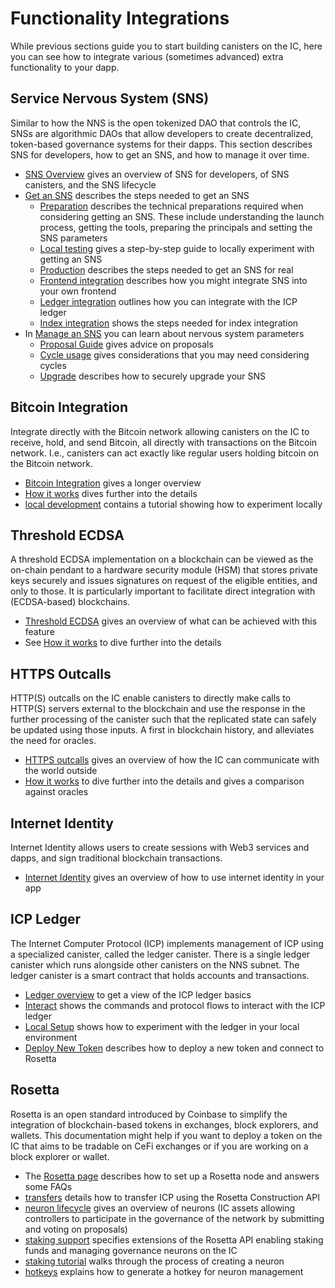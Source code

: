 # Functionality Integrations

While previous sections guide you to start building canisters on the IC, here you can see how to integrate various (sometimes advanced) extra functionality to your dapp.

## Service Nervous System (SNS)
Similar to how the NNS is the open tokenized DAO that controls the IC, SNSs are algorithmic DAOs that allow developers to create decentralized, token-based governance systems for their dapps. This section describes SNS for developers, how to get an SNS, and how to manage it over time.

* [SNS Overview](./sns/sns-intro.md) gives an overview of SNS for developers, of SNS canisters, and the SNS lifecycle
* [Get an SNS](./sns/get-sns/get-sns-intro.md) describes the steps needed to get an SNS
  * [Preparation](./sns/get-sns/preparation) describes the technical preparations required when considering getting an SNS. These include understanding the launch process, getting the tools, preparing the principals and setting the SNS parameters
  * [Local testing](./sns/get-sns/local-testing) gives a step-by-step guide to locally experiment with getting an SNS
  * [Production](sns/get-sns/get-sns-production) describes the steps needed to get an SNS for real
  * [Frontend integration](./sns/get-sns/frontend-integration) describes how you might integrate SNS into your own frontend
  * [Ledger integration](./sns/get-sns/ledger-integration) outlines how you can integrate with the ICP ledger
  * [Index integration](./sns/get-sns/index-integration) shows the steps needed for index integration
* In [Manage an SNS](./sns/managing-sns/nervous-system-parameters) you can learn about nervous system parameters
  * [Proposal Guide](./sns/managing-sns/proposal-guide) gives advice on proposals
  * [Cycle usage](./sns/managing-sns/cycles-usage) gives considerations that you may need considering cycles 
  * [Upgrade](./sns/managing-sns/upgradeSNS) describes how to securely upgrade your SNS

## Bitcoin Integration
Integrate directly with the Bitcoin network allowing canisters on the IC to receive, hold, and send Bitcoin, all directly with transactions on the Bitcoin network. I.e., canisters can act exactly like regular users holding bitcoin on the Bitcoin network.

* [Bitcoin Integration](./bitcoin/index.md) gives a longer overview
* [How it works](./bitcoin/bitcoin-how-it-works.md) dives further into the details
* [local development](./bitcoin/local-development.md) contains a tutorial showing how to experiment locally

## Threshold ECDSA
A threshold ECDSA implementation on a blockchain can be viewed as the on-chain pendant to a hardware security module (HSM) that stores private keys securely and issues signatures on request of the eligible entities, and only to those. It is particularly important to facilitate direct integration with (ECDSA-based) blockchains.

* [Threshold ECDSA](./t-ecdsa/index.md) gives an overview of what can be achieved with this feature
* See [How it works](./t-ecdsa/t-ecdsa-how-it-works.md) to dive further into the details

## HTTPS Outcalls
HTTP(S) outcalls on the IC enable canisters to directly make calls to HTTP(S) servers external to the blockchain and use the response in the further processing of the canister such that the replicated state can safely be updated using those inputs. A first in blockchain history, and alleviates the need for oracles.
* [HTTPS outcalls](./http_requests/index.md) gives an overview of how the IC can communicate with the world outside
* [How it works](./http_requests/http_requests-how-it-works.md) to dive further into the details and gives a comparison against oracles

## Internet Identity
Internet Identity allows users to create sessions with Web3 services and dapps, and sign traditional blockchain transactions.
* [Internet Identity](./internet-identity/integrate-identity.md) gives an overview of how to use internet identity in your app

## ICP Ledger
The Internet Computer Protocol (ICP) implements management of ICP using a specialized canister, called the ledger canister. There is a single ledger canister which runs alongside other canisters on the NNS subnet. The ledger canister is a smart contract that holds accounts and transactions. 

* [Ledger overview](./ledger/index.md) to get a view of the ICP ledger basics
* [Interact](./ledger/interact-with-ledger.md) shows the commands and protocol flows to interact with the ICP ledger
* [Local Setup](./ledger/ledger-local-setup.md) shows how to experiment with the ledger in your local environment
* [Deploy New Token](./ledger/deploy-new-token.md) describes how to deploy a new token and connect to Rosetta

## Rosetta
Rosetta is an open standard introduced by Coinbase to simplify the integration of blockchain-based tokens in exchanges, block explorers, and wallets. This documentation might help if you want to deploy a token on the IC that aims to be tradable on CeFi exchanges or if you are working on a block explorer or wallet.
* The [Rosetta page](./rosetta/index.md) describes how to set up a Rosetta node and answers some FAQs
* [transfers](./rosetta/transfers.md) details how to transfer ICP using the Rosetta Construction API
* [neuron lifecycle](./rosetta/neuron-lifecycle.md) gives an overview of neurons (IC assets allowing controllers to participate in the governance of the network by submitting and voting on proposals)
* [staking support](./rosetta/staking-support.md) specifies extensions of the Rosetta API enabling staking funds and managing governance neurons on the IC
* [staking tutorial](./rosetta/staking-tutorial.md) walks through the process of creating a neuron
* [hotkeys](./rosetta/hotkeys.md) explains how to generate a hotkey for neuron management